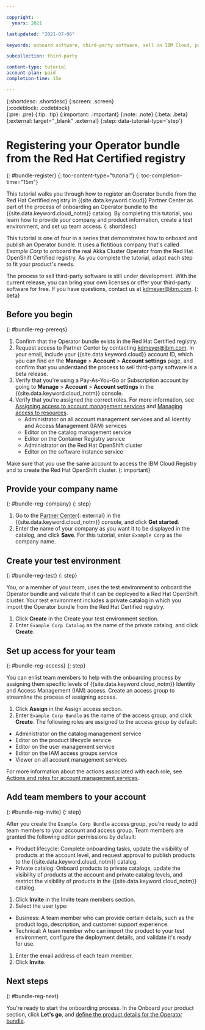 ```yaml
---

copyright:
  years: 2021

lastupdated: "2021-07-06"

keywords: onboard software, third-party software, sell on IBM Cloud, partner center, operator, validate, test, Red Hat OpenShift cluster, bundle, Kubernetes cluster, product details, catalog listing, support, pricing, BYOL

subcollection: third-party

content-type: tutorial
account-plan: paid
completion-time: 15m 

---
```


{:shortdesc: .shortdesc}
{:screen: .screen}  
{:codeblock: .codeblock}  
{:pre: .pre}
{:tip: .tip}
{:important: .important}
{:note: .note}
{:beta: .beta}
{:external: target="_blank" .external}
{:step: data-tutorial-type='step'} 

# Registering your Operator bundle from the Red Hat Certified registry
{: #bundle-register}
{: toc-content-type="tutorial"} 
{: toc-completion-time="15m"} 

This tutorial walks you through how to register an Operator bundle from the Red Hat Certified registry in {{site.data.keyword.cloud}} Partner Center as part of the process of onboarding an Operator bundle to the {{site.data.keyword.cloud_notm}} catalog. By completing this tutorial, you learn how to provide your company and product information, create a test environment, and set up team access.
{: shortdesc}

This tutorial is one of four in a series that demonstrates how to onboard and publish an Operator bundle. It uses a fictitious company that's called *Example Corp* to onboard the real Akka Cluster Operator from the Red Hat OpenShift Certified registry. As you complete the tutorial, adapt each step to fit your product's needs.

The process to sell third-party software is still under development. With the current release, you can bring your own licenses or offer your third-party software for free. If you have questions, contact us at kdmeyer@ibm.com.
{: beta}

## Before you begin
{: #bundle-reg-prereqs}

1. Confirm that the Operator bundle exists in the Red Hat Certified registry. 
1. Request access to Partner Center by contacting kdmeyer@ibm.com. In your email, include your {{site.data.keyword.cloud}} account ID, which you can find on the **Manage** > **Account** > **Account settings** page, and confirm that you understand the process to sell third-party software is a beta release. 
1. Verify that you're using a Pay-As-You-Go or Subscription account by going to **Manage** > **Account** > **Account settings** in the {{site.data.keyword.cloud_notm}} console. 
1. Verify that you're assigned the correct roles. For more information, see [Assigning access to account management services](/docs/account?topic=account-account-services) and [Managing access to resources](/docs/account?topic=account-assign-access-resources).
   * Administrator on all account management services and all Identity and Access Management (IAM) services
   * Editor on the catalog management service
   * Editor on the Container Registry service
   * Administrator on the Red Hat OpenShift cluster
   * Editor on the software instance service

Make sure that you use the same account to access the IBM Cloud Registry and to create the Red Hat OpenShift cluster.
{: important}


## Provide your company name
{: #bundle-reg-company}
{: step}

1. Go to the [Partner Center](https://cloud.ibm.com/partner-center/sell){: external} in the {{site.data.keyword.cloud_notm}} console, and click **Get started**.
1. Enter the name of your company as you want it to be displayed in the catalog, and click **Save**. For this tutorial, enter `Example Corp` as the company name. 

## Create your test environment
{: #bundle-reg-test}
{: step}

You, or a member of your team, uses the test environment to onboard the Operator bundle and validate that it can be deployed to a Red Hat OpenShift cluster. Your test environment includes a private catalog in which you import the Operator bundle from the Red Hat Certified registry. 

1. Click **Create** in the Create your test environment section. 
1. Enter `Example Corp Catalog` as the name of the private catalog, and click **Create**.

## Set up access for your team 
{: #bundle-reg-access}
{: step}

You can enlist team members to help with the onboarding process by assigning them specific levels of {{site.data.keyword.cloud_notm}} Identity and Access Management (IAM) access. Create an access group to streamline the process of assigning access.

1. Click **Assign** in the Assign access section.
1. Enter `Example Corp Bundle` as the name of the access group, and click **Create**. The following roles are assigned to the access group by default:
  
  * Administrator on the catalog management service
  * Editor on the product lifecycle service
  * Editor on the user management service
  * Editor on the IAM access groups service
  * Viewer on all account management services
  
For more information about the actions associated with each role, see [Actions and roles for account management services](/docs/account?topic=account-account-services#account-management-actions-roles).

## Add team members to your account
{: #bundle-reg-invite}
{: step}

After you create the `Example Corp Bundle` access group, you're ready to add team members to your account and access group. Team members are granted the following editor permissions by default: 

  * Product lifecycle: Complete onboarding tasks, update the visibility of products at the account level, and request approval to publish products to the {{site.data.keyword.cloud_notm}} catalog. 
  * Private catalog: Onboard products to private catalogs, update the visibility of products at the account and private catalog levels, and restrict the visibility of products in the {{site.data.keyword.cloud_notm}} catalog. 


1. Click **Invite** in the Invite team members section. 
1. Select the user type:

  * Business: A team member who can provide certain details, such as the product logo, description, and customer support experience. 
  * Technical: A team member who can import the product to your test environment, configure the deployment details, and validate it's ready for use. 

1. Enter the email address of each team member.
1. Click **Invite**.

## Next steps
{: #bundle-reg-next}

You're ready to start the onboarding process. In the Onboard your product section, click **Let's go**, and [define the product details for the Operator bundle](/docs/third-party?topic=third-party-bundle-define).

